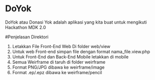# DoYok
DoYok atau Donasi Yok adalah aplikasi yang kita buat
untuk mengikuti Hackathon MDK 2.0

#Penjelasan Direktori
1. Letakkan File Front-End Web Di folder web/view
2. Untuk web Front-end simpan file dengan format nama_file.view.php
3. Untuk Front-End dan Back-End Mobile letakkan di mobile
4. Semua Weirframe di taruh di folder weirframe
5. Format PNG/JPG dibawa ke weirframe/image
6. Format .ep/.epz dibawa ke weirframe/pencil